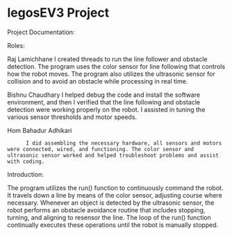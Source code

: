 # legosEV3 Project

Project Documentation:

Roles:

  Raj Lamichhane
          I created threads to run the line follower and obstacle detection. The program uses the color sensor for line following that controls how the robot moves. The program also utilizes the ultrasonic sensor for collision and to avoid an obstacle while processing in real time.

Bishnu Chaudhary
          I helped debug the code and install the software environment, and then I verified that the line following and obstacle detection were working properly on the robot. I assisted in tuning the various sensor thresholds and motor speeds.

Hom Bahadur Adhikari

          I did assembling the necessary hardware, all sensors and motors were connected, wired, and functioning. The color sensor and ultrasonic sensor worked and helped troubleshoot problems and assist with coding.


Introduction:

The program utilizes the run() function to continuously command the robot. It travels down a line by means of the color sensor, adjusting course where necessary. Whenever an object is detected by the ultrasonic sensor, the robot performs an obstacle avoidance routine that includes stopping, turning, and aligning to resensor the line. The loop of the run() function continually executes these operations until the robot is manually stopped.